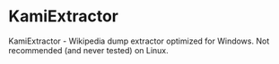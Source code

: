 # KamiExtractor
KamiExtractor - Wikipedia dump extractor optimized for Windows. Not recommended (and never tested) on Linux.

